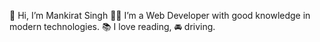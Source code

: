 👋 Hi, I’m Mankirat Singh
👨‍💻 I’m a Web Developer with good knowledge in modern technologies.
📚 I love reading, 🚘 driving.


<!---
mankirat95/mankirat95 is a ✨ special ✨ repository because its `README.md` (this file) appears on your GitHub profile.
You can click the Preview link to take a look at your changes.
--->
